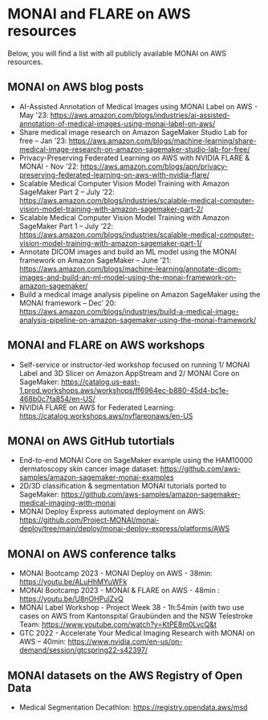 # MONAI and FLARE on AWS resources

Below, you will find a list with all publicly available MONAI on AWS resources.

## MONAI on AWS blog posts

* AI-Assisted Annotation of Medical Images using MONAI Label on AWS - May '23: https://aws.amazon.com/blogs/industries/ai-assisted-annotation-of-medical-images-using-monai-label-on-aws/
* Share medical image research on Amazon SageMaker Studio Lab for free – Jan ’23: https://aws.amazon.com/blogs/machine-learning/share-medical-image-research-on-amazon-sagemaker-studio-lab-for-free/
* Privacy-Preserving Federated Learning on AWS with NVIDIA FLARE & MONAI - Nov '22: https://aws.amazon.com/blogs/apn/privacy-preserving-federated-learning-on-aws-with-nvidia-flare/
* Scalable Medical Computer Vision Model Training with Amazon SageMaker Part 2 – July ‘22: https://aws.amazon.com/blogs/industries/scalable-medical-computer-vision-model-training-with-amazon-sagemaker-part-2/
* Scalable Medical Computer Vision Model Training with Amazon SageMaker Part 1 – July ‘22: https://aws.amazon.com/blogs/industries/scalable-medical-computer-vision-model-training-with-amazon-sagemaker-part-1/
* Annotate DICOM images and build an ML model using the MONAI framework on Amazon SageMaker – June ’21: https://aws.amazon.com/blogs/machine-learning/annotate-dicom-images-and-build-an-ml-model-using-the-monai-framework-on-amazon-sagemaker/
* Build a medical image analysis pipeline on Amazon SageMaker using the MONAI framework – Dec’ 20: https://aws.amazon.com/blogs/industries/build-a-medical-image-analysis-pipeline-on-amazon-sagemaker-using-the-monai-framework/

## MONAI and FLARE on AWS workshops

* Self-service or instructor-led workshop focused on running 1/ MONAI Label and 3D Slicer on Amazon AppStream and 2/ MONAI Core on SageMaker: https://catalog.us-east-1.prod.workshops.aws/workshops/ff6964ec-b880-45d4-bc1e-468b0c7fa854/en-US/
* NVIDIA FLARE on AWS for Federated Learning: https://catalog.workshops.aws/nvflareonaws/en-US

## MONAI on AWS GitHub tutortials

* End-to-end MONAI Core on SageMaker example using the HAM10000 dermatoscopy skin cancer image dataset: https://github.com/aws-samples/amazon-sagemaker-monai-examples
* 2D/3D classification & segmentation MONAI tutorials ported to SageMaker: https://github.com/aws-samples/amazon-sagemaker-medical-imaging-with-monai
* MONAI Deploy Express automated deployment on AWS: https://github.com/Project-MONAI/monai-deploy/tree/main/deploy/monai-deploy-express/platforms/AWS

## MONAI on AWS conference talks 

* MONAI Bootcamp 2023 - MONAI Deploy on AWS - 38min: https://youtu.be/ALuHhMYuWFk
* MONAI Bootcamp 2023 - MONAI & FLARE on AWS - 48min : https://youtu.be/U8nOHPulZvQ 
* MONAI Label Workshop - Project Week 38 - 1h:54min (with two use cases on AWS from Kantonspital Graubünden and the NSW Telestroke Team: https://www.youtube.com/watch?v=KtPE8m0LvcQ&t
* GTC 2022 - Accelerate Your Medical Imaging Research with MONAI on AWS – 40min: https://www.nvidia.com/en-us/on-demand/session/gtcspring22-s42397/

## MONAI datasets on the AWS Registry of Open Data

* Medical Segmentation Decathlon: https://registry.opendata.aws/msd

